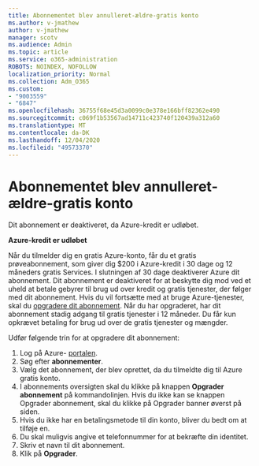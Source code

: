 ```yaml
---
title: Abonnementet blev annulleret-ældre-gratis konto
ms.author: v-jmathew
author: v-jmathew
manager: scotv
ms.audience: Admin
ms.topic: article
ms.service: o365-administration
ROBOTS: NOINDEX, NOFOLLOW
localization_priority: Normal
ms.collection: Adm_O365
ms.custom:
- "9003559"
- "6847"
ms.openlocfilehash: 36755f68e45d3a0099c0e378e166bff82362e490
ms.sourcegitcommit: c069f1b53567ad14711c423740f120439a312a60
ms.translationtype: MT
ms.contentlocale: da-DK
ms.lasthandoff: 12/04/2020
ms.locfileid: "49573370"
---
```

# <a name="subscription-cancelled---legacy---free-account"></a>Abonnementet blev annulleret-ældre-gratis konto

Dit abonnement er deaktiveret, da Azure-kredit er udløbet.

**Azure-kredit er udløbet**

Når du tilmelder dig en gratis Azure-konto, får du et gratis prøveabonnement, som giver dig $200 i Azure-kredit i 30 dage og 12 måneders gratis Services. I slutningen af 30 dage deaktiverer Azure dit abonnement. Dit abonnement er deaktiveret for at beskytte dig mod ved et uheld at betale gebyrer til brug ud over kredit og gratis tjenester, der følger med dit abonnement. Hvis du vil fortsætte med at bruge Azure-tjenester, skal du [opgradere dit abonnement](https://docs.microsoft.com/azure/cost-management-billing/manage/upgrade-azure-subscription). Når du har opgraderet, har dit abonnement stadig adgang til gratis tjenester i 12 måneder. Du får kun opkrævet betaling for brug ud over de gratis tjenester og mængder.

Udfør følgende trin for at opgradere dit abonnement:

1. Log på Azure- [portalen](https://portal.azure.com/).
2. Søg efter **abonnementer**.
3. Vælg det abonnement, der blev oprettet, da du tilmeldte dig til Azure gratis konto.
4. I abonnements oversigten skal du klikke på knappen **Opgrader abonnement** på kommandolinjen. Hvis du ikke kan se knappen Opgrader abonnement, skal du klikke på Opgrader banner øverst på siden.
5. Hvis du ikke har en betalingsmetode til din konto, bliver du bedt om at tilføje en.
6. Du skal muligvis angive et telefonnummer for at bekræfte din identitet.
7. Skriv et navn til dit abonnement.
8. Klik på  **Opgrader**.
